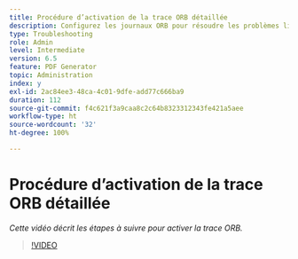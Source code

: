 ```yaml
---
title: Procédure d’activation de la trace ORB détaillée
description: Configurez les journaux ORB pour résoudre les problèmes liés à PDF Generator.
type: Troubleshooting
role: Admin
level: Intermediate
version: 6.5
feature: PDF Generator
topic: Administration
index: y
exl-id: 2ac84ee3-48ca-4c01-9dfe-add77c666ba9
duration: 112
source-git-commit: f4c621f3a9caa8c2c64b8323312343fe421a5aee
workflow-type: ht
source-wordcount: '32'
ht-degree: 100%

---
```


# Procédure d’activation de la trace ORB détaillée

*Cette vidéo décrit les étapes à suivre pour activer la trace ORB.*

>[!VIDEO](https://video.tv.adobe.com/v/335526?quality=12&learn=on)
